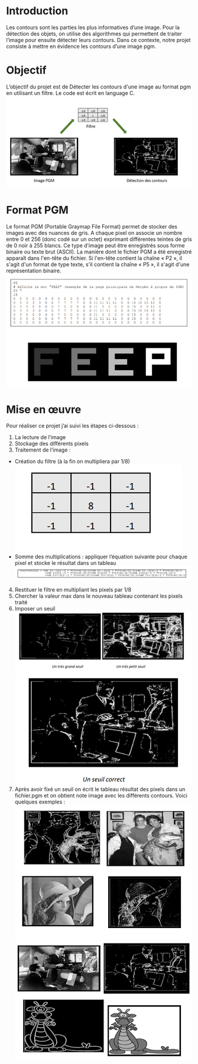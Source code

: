 # Introduction
Les contours sont les parties les plus informatives d’une image. Pour la détection des objets, on utilise des algorithmes qui permettent de traiter l’image pour ensuite détecter leurs
contours. Dans ce contexte, notre projet consiste à mettre en évidence les contours d’une image pgm.

# Objectif
L’objectif du projet est de Détecter les contours d'une image au format pgm en utilisant un filtre. Le code est écrit en language C.  
![alt text](https://github.com/asmae-MG/Edge-Detection/blob/main/Assets/filtre.png)

# Format PGM
Le format PGM (Portable Graymap File Format) permet de stocker des images avec des nuances 
de gris. A chaque pixel on associe un nombre entre 0 et 256 (donc codé sur un octet) exprimant 
différentes teintes de gris de 0 noir à 255 blancs. Ce type d’image peut être enregistrés sous 
forme binaire ou texte brut (ASCII). La manière dont le fichier PGM a été enregistré apparaît 
dans l'en-tête du fichier. Si l'en-tête contient la chaîne « P2 », il s'agit d'un format de type 
texte, s'il contient la chaîne « P5 », il s'agit d'une représentation binaire. 
![alt text](https://github.com/asmae-MG/Edge-Detection/blob/main/Assets/imagePMG.png)

# Mise en œuvre 
Pour réaliser ce projet j’ai suivi les étapes ci-dessous :
1. La lecture de l’image 
2. Stockage des différents pixels
3. Traitement de l’image :
- Création du filtre (à la fin on multipliera par 1/8) 
![alt text](https://github.com/asmae-MG/Edge-Detection/blob/main/Assets/filtre_par_8.png)
- Somme des multiplications : appliquer l’équation suivante pour chaque pixel et stocke le résultat dans un tableau
![alt text](https://github.com/asmae-MG/Edge-Detection/blob/main/Assets/SommeMultiplication.png)

4. Restituer le filtre en multipliant les pixels par 1/8
5. Chercher la valeur max dans le nouveau tableau contenant les pixels traité
6. Imposer un seuil
![alt text](https://github.com/asmae-MG/Edge-Detection/blob/main/Assets/seuil.png)
![alt text](https://github.com/asmae-MG/Edge-Detection/blob/main/Assets/seuil%20correct.png)
8. Après avoir fixé un seuil on écrit le tableau résultat des pixels dans un fichier.pgm et 
on obtient note image avec les différents contours. Voici quelques exemples :
![alt text](https://github.com/asmae-MG/Edge-Detection/blob/main/Assets/Transformation.png)
![alt text](https://github.com/asmae-MG/Edge-Detection/blob/main/Assets/Transformation2.png)
